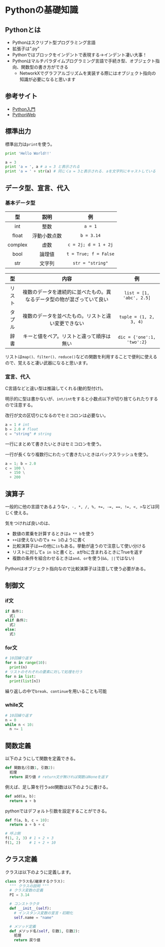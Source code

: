 Pythonの基礎知識
===========

## Pythonとは

- Pythonはスクリプト型プログラミング言語
- 拡張子は".py"
- Pythonではブロックをインデントで表現する→インデント凄い大事！
- Pythonはマルチパラダイムプログラミング言語で手続き型、オブジェクト指向、関数型の書き方ができる
  - NetworkXでグラフアルゴリズムを実装する際にはオブジェクト指向の知識が必要になると思います

## 参考サイト

- [Python入門](http://www.tohoho-web.com/python/index.html)
- [PythonWeb](http://www.pythonweb.jp/tutorial/)

## 標準出力

標準出力は```print```を使う。

```py
print 'Hello World!!'

a = 3
print 'a = ', a # a = 3 と表示される
print 'a = ' + str(a) # 同じくa = 3と表示される. aを文字列にキャストしている
```

## データ型、宣言、代入

### 基本データ型

|型|説明|例|
|:--:|:--:|:--:|
|int|整数|```a = 1```|
|float|浮動小数点数|```b = 3.14```|
|complex|虚数|```c = 2j; d = 1 + 2j```|
|bool|論理値|```t = True; f = False```|
|str|文字列|```str = "string"```|

|型|内容|例|
|:--:|:--:|:--:|
|リスト|複数のデータを連続的に並べたもの。異なるデータ型の物が混ざっていて良い|```list = [1, 'abc', 2.5]```|
|タプル|複数のデータを並べたもの。リストと違い変更できない|```tuple = (1, 2, 3, 4)```|
|辞書|キーと値をペア。リストと違って順序は無い|```dic = {'one':1, 'two':2}```|

リストは```map()、filter()、reduce()```などの関数を利用することで便利に使えるので、覚えると凄い武器になると思います。

### 宣言、代入

C言語などと違い型は推論してくれる(動的型付け)。

明示的に型は書かないが、```int/int```をすると小数点以下が切り捨てられたりするので注意する。

改行が文の区切りになるのでセミコロンは必要ない。

```py
a = 1 # int
b = 2.0 # float
c = "string" # string
```

一行にまとめて書きたいときはセミコロンを使う。

一行が長くなり複数行にわたって書きたいときはバックスラッシュを使う。

```py
a = 1; b = 2.0
c = 100 \
  + 150 \
  + 200
```

## 演算子

一般的に他の言語であるような```+, -, *, /, %, +=, -=, ==, !=, <, >```などは同じく使える。

気をつければ良いのは、
- 数値の累乗を計算するときは```a ** b```を使う
- ```++```は使えないので```a += 1```のように書く
- 比較演算子は```==```の他に```is```もある。挙動が違うので注意して使い分ける
- リストに対して```a in b```と書くと、aがbに含まれるときにTrueを返す
- 複数の条件を組合わせるときは```and```、```or```を使う(```&&, ||```ではない)

Pythonはオブジェクト指向なので比較演算子は注意して使う必要がある。

## 制御文

### if文

```py
if 条件1:
  式1
elif 条件2:
  式2
else:
  式3
```

### for文

```py
# 10回繰り返す
for n in range(10):
  print(n)
# リストのそれぞれの要素に対して処理を行う
for n in list:
  print(list[n])
```

繰り返しの中で```break```、```continue```を用いることも可能

### while文

```py
# 10回繰り返す
n = 0
while n < 10:
  n += 1
```

## 関数定義

以下のようにして関数を定義できる。

```py
def 関数名(引数1, 引数2):
  処理
  return 戻り値 # return文が無ければ関数はNoneを返す
```

例えば、足し算を行う```add```関数は以下のように書ける。

```py
def add(a, b):
  return a + b
```

pythonではデフォルト引数を設定することができる。

```py
def f(a, b, c = 10):
  return a + b + c

# 呼ぶ側
f(1, 2, 3) # 1 + 2 + 3
f(1, 2)    # 1 + 2 + 10
```

## クラス定義

クラスは以下のように定義します。

```py
class クラス名(継承するクラス):
  """ クラスの説明 """
  # クラス変数の定義
  PI = 3.14

  # コンストラクタ
  def __init__(self):
    # インスタンス変数の宣言・初期化
    self.name = "name"

  # メソッド定義
  def メソッド名(self, 引数1, 引数2):
    処理
    return 戻り値
```
